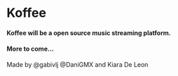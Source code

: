 # Koffee

#### Koffee will be a open source music streaming platform.

#### More to come...

Made by @gabivlj @DaniGMX and Kiara De Leon
